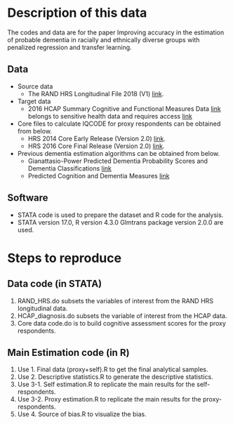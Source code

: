 # Description of this data
 The codes and data are for the paper Improving accuracy in the estimation of probable dementia in racially and
ethnically diverse groups with penalized regression and transfer learning. 

## Data
- Source data
  - The RAND HRS Longitudinal File 2018 (V1) [link](https://hrsdata.isr.umich.edu/data-products/rand-hrs-archived-data-products).
- Target data
  -  2016 HCAP Summary Cognitive and Functional Measures Data [link](https://hrsdata.isr.umich.edu/data-products/2016-hcap-summary-cognitive-and-functional) belongs to sensitive health data and requires access [link](https://hrsdata.isr.umich.edu/data-products/sensitive-health/order-form)
- Core files to calculate IQCODE for proxy respondents can be obtained from below. 
  - HRS 2014 Core Early Release (Version 2.0) [link](https://hrsdata.isr.umich.edu/data-products/2014-hrs-core).
  - HRS 2016 Core Final Release (Version 2.0) [link](https://hrsdata.isr.umich.edu/data-products/2016-hrs-core).
- Previous dementia estimation algorithms can be obtained from below.
  -  Gianattasio-Power Predicted Dementia Probability Scores and Dementia Classifications [link](https://hrsdata.isr.umich.edu/data-products/gianattasio-power-predicted-dementia-probability-scores-and-dementia-classifications?_ga=2.244704837.1182193271.1691073106-1414241986.1689842587&_gl=1*1k7ms74*_ga*MTQxNDI0MTk4Ni4xNjg5ODQyNTg3*_ga_FF28MW3MW2*MTY5MTA3MzEwNS41LjEuMTY5MTA3MzExMC4wLjAuMA.)
  -   Predicted Cognition and Dementia Measures [link](https://hrsdata.isr.umich.edu/data-products/predicted-cognition-and-dementia-measures?_gl=1*vdt11x*_ga*MTQxNDI0MTk4Ni4xNjg5ODQyNTg3*_ga_FF28MW3MW2*MTY5MTA3MzEwNS41LjEuMTY5MTA3MzEzNC4wLjAuMA..&_ga=2.148252151.1182193271.1691073106-1414241986.1689842587)

## Software
- STATA code is used to prepare the dataset and R code for the analysis.
- STATA version 17.0, R version 4.3.0 Glmtrans package version 2.0.0 are used.

# Steps to reproduce
## Data code (in STATA)
1. RAND_HRS.do subsets the variables of interest from the RAND HRS longitudinal data.
2. HCAP_diagnosis.do subsets the variable of interest from the HCAP data.
3. Core data code.do is to build cognitive assessment scores for the proxy respondents.

## Main Estimation code (in R)
1. Use 1. Final data (proxy+self).R to get the final analytical samples.
2. Use 2. Descriptive statistics.R to generate the descriptive statistics. 
3. Use 3-1. Self estimation.R to replicate the main results for the self-respondents.
4. Use 3-2. Proxy estimation.R to replicate the main results for the proxy-respondents.
5. Use 4. Source of bias.R to visualize the bias.
